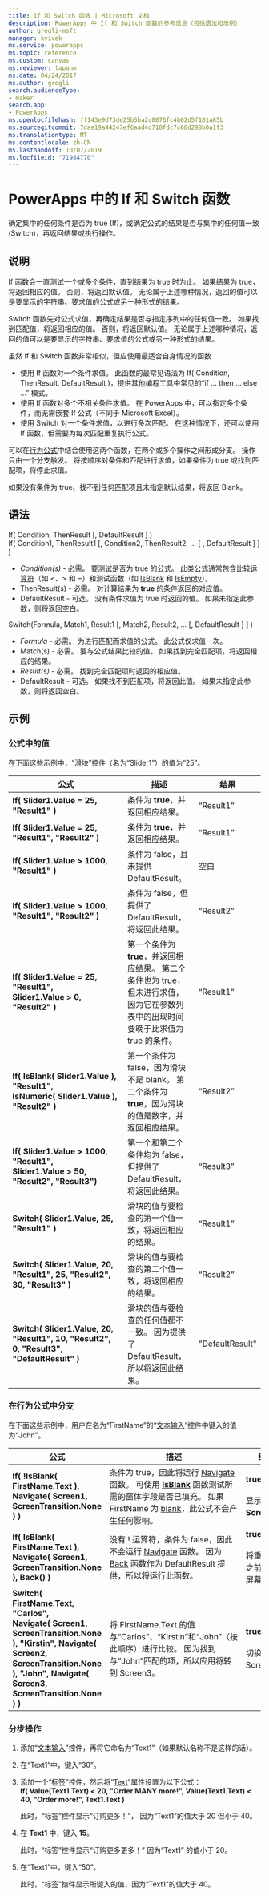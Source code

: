 ```yaml
---
title: If 和 Switch 函数 | Microsoft 文档
description: PowerApps 中 If 和 Switch 函数的参考信息（包括语法和示例）
author: gregli-msft
manager: kvivek
ms.service: powerapps
ms.topic: reference
ms.custom: canvas
ms.reviewer: tapanm
ms.date: 04/24/2017
ms.author: gregli
search.audienceType:
- maker
search.app:
- PowerApps
ms.openlocfilehash: ff143e9d73de25b5ba2c0076fc4b02d5f101a85b
ms.sourcegitcommit: 7dae19a44247ef6aad4c718fdc7c68d298b0a1f3
ms.translationtype: MT
ms.contentlocale: zh-CN
ms.lasthandoff: 10/07/2019
ms.locfileid: "71984770"
---
```

# <a name="if-and-switch-functions-in-powerapps"></a>PowerApps 中的 If 和 Switch 函数
确定集中的任何条件是否为 true (If)，或确定公式的结果是否与集中的任何值一致 (Switch)，再返回结果或执行操作。

## <a name="description"></a>说明
If 函数会一直测试一个或多个条件，直到结果为 true 时为止。 如果结果为 true，将返回相应的值。 否则，将返回默认值。 无论属于上述哪种情况，返回的值可以是要显示的字符串、要求值的公式或另一种形式的结果。

Switch 函数先对公式求值，再确定结果是否与指定序列中的任何值一致。 如果找到匹配值，将返回相应的值。 否则，将返回默认值。 无论属于上述哪种情况，返回的值可以是要显示的字符串、要求值的公式或另一种形式的结果。

虽然 If 和 Switch 函数非常相似，但应使用最适合自身情况的函数：

* 使用 If 函数对一个条件求值。 此函数的最常见语法为 If( Condition, ThenResult, DefaultResult )，提供其他编程工具中常见的“if …  then … else …” 模式。
* 使用 If 函数对多个不相关条件求值。 在 PowerApps 中，可以指定多个条件，而无需嵌套 If 公式（不同于 Microsoft Excel）。
* 使用 Switch 对一个条件求值，以进行多次匹配。 在这种情况下，还可以使用 If 函数，但需要为每次匹配重复执行公式。

可以在[行为公式](../working-with-formulas-in-depth.md)中结合使用这两个函数，在两个或多个操作之间形成分支。 操作只由一个分支触发。 将按顺序对条件和匹配进行求值，如果条件为 true 或找到匹配项，将停止求值。

如果没有条件为 true、找不到任何匹配项且未指定默认结果，将返回 Blank。

## <a name="syntax"></a>语法
If( Condition, ThenResult [, DefaultResult ] )<br>If( Condition1, ThenResult1 [, Condition2, ThenResult2, ... [ , DefaultResult ] ] )

* *Condition(s)* - 必需。 要测试是否为 true 的公式。 此类公式通常包含比较[运算符](operators.md)（如 <、> 和 =）和测试函数（如 [IsBlank](function-isblank-isempty.md) 和 [IsEmpty](function-isblank-isempty.md)）。
* ThenResult(s) - 必需。 对计算结果为 **true** 的条件返回的对应值。
* DefaultResult - 可选。 没有条件求值为 true 时返回的值。  如果未指定此参数，则将返回空白。

Switch(Formula, Match1, Result1 [, Match2, Result2, ... [, DefaultResult ] ] )

* *Formula* - 必需。 为进行匹配而求值的公式。  此公式仅求值一次。
* Match(s) - 必需。 要与公式结果比较的值。  如果找到完全匹配项，将返回相应的结果。
* *Result(s)* - 必需。 找到完全匹配项时返回的相应值。
* DefaultResult - 可选。 如果找不到匹配项，将返回此值。 如果未指定此参数，则将返回空白。

## <a name="examples"></a>示例
### <a name="values-in-formulas"></a>公式中的值
在下面这些示例中，“滑块”控件（名为“Slider1”）的值为“25”。

| 公式 | 描述 | 结果 |
| --- | --- | --- |
| **If( Slider1.Value&nbsp;=&nbsp;25, "Result1" )** |条件为 **true**，并返回相应结果。 |“Result1” |
| **If( Slider1.Value&nbsp;=&nbsp;25, "Result1", "Result2" )** |条件为 **true**，并返回相应结果。 |“Result1” |
| **If( Slider1.Value&nbsp;>&nbsp;1000, "Result1" )** |条件为 false，且未提供 DefaultResult。 |空白 |
| **If( Slider1.Value&nbsp;>&nbsp;1000, "Result1", "Result2" )** |条件为 false，但提供了 DefaultResult，将返回此结果。 |“Result2” |
| **If( Slider1.Value&nbsp;=&nbsp;25, "Result1", Slider1.Value&nbsp;>&nbsp;0, "Result2" )** |第一个条件为 **true**，并返回相应结果。 第二个条件也为 true，但未进行求值，因为它在参数列表中的出现时间要晚于比求值为 true 的条件。 |“Result1” |
| **If( IsBlank(&nbsp;Slider1.Value&nbsp;), "Result1", IsNumeric(&nbsp;Slider1.Value&nbsp;), "Result2" )** |第一个条件为 false，因为滑块不是 blank。 第二个条件为 **true**，因为滑块的值是数字，并返回相应结果。 |“Result2” |
| **If( Slider1.Value&nbsp;>&nbsp;1000, "Result1", Slider1.Value&nbsp;>&nbsp;50, "Result2", "Result3")** |第一个和第二个条件均为 false，但提供了 DefaultResult，将返回此结果。 |“Result3” |
| **Switch( Slider1.Value, 25, "Result1" )** |滑块的值与要检查的第一个值一致，将返回相应的结果。 |“Result1” |
| **Switch( Slider1.Value, 20, "Result1", 25, "Result2", 30, "Result3" )** |滑块的值与要检查的第二个值一致，将返回相应的结果。 |“Result2” |
| **Switch( Slider1.Value, 20, "Result1", 10, "Result2", 0, "Result3", "DefaultResult" )** |滑块的值与要检查的任何值都不一致。  因为提供了 DefaultResult，所以将返回此结果。 |"DefaultResult" |

### <a name="branching-in-behavior-formulas"></a>在行为公式中分支
在下面这些示例中，用户在名为“FirstName”的“[文本输入](../controls/control-text-input.md)”控件中键入的值为“John”。

| 公式 | 描述 | 结果 |
| --- | --- | --- |
| **If( !IsBlank( FirstName.Text ), Navigate(&nbsp;Screen1, ScreenTransition.None ) )** |条件为 true，因此将运行 [Navigate](function-navigate.md) 函数。 可使用 **[IsBlank](function-isblank-isempty.md)** 函数测试所需的窗体字段是否已填充。  如果 FirstName 为 [blank](function-isblank-isempty.md)，此公式不会产生任何影响。 |**true**<br><br>显示更改为 **Screen1**。 |
| **If( IsBlank( FirstName.Text ), Navigate(&nbsp;Screen1, ScreenTransition.None ), Back() )** |没有 ! 运算符，条件为 false，因此不会运行 [Navigate](function-navigate.md) 函数。 因为 [Back](function-navigate.md) 函数作为 DefaultResult 提供，所以将运行此函数。 |**true**<br><br>将重新显示之前显示的屏幕。 |
| **Switch( FirstName.Text, "Carlos", Navigate(&nbsp;Screen1, ScreenTransition.None ), "Kirstin", Navigate( Screen2, ScreenTransition.None ), "John", Navigate( Screen3, ScreenTransition.None ) )** |将 FirstName.Text 的值与“Carlos”、“Kirstin”和“John”（按此顺序）进行比较。 因为找到与“John”匹配的项，所以应用将转到 Screen3。 |**true**<br><br>切换显示 Screen3。 |

### <a name="step-by-step"></a>分步操作
1. 添加“[文本输入](../controls/control-text-input.md)”控件，再将它命名为“Text1”（如果默认名称不是这样的话）。
2. 在“Text1”中，键入“30”。
3. 添加一个“标签”控件，然后将“[Text](../controls/properties-core.md)”属性设置为以下公式：<br>
   **If( Value(Text1.Text) < 20, "Order MANY more!", Value(Text1.Text) < 40, "Order more!", Text1.Text )**
   
    此时，“标签”控件显示“订购更多！”， 因为“Text1”的值大于 20 但小于 40。
4. 在 **Text1** 中，键入 **15**。
   
    此时，“标签”控件显示“订购更多更多！” 因为“Text1” 的值小于 20。
5. 在“Text1”中，键入“50”。
   
    此时，“标签”控件显示所键入的值，因为“Text1”的值大于 40。

